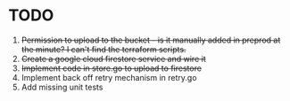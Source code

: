 # TODO 

1. ~~Permission to upload to the bucket - is it manually added in preprod at the minute? I can't find the terraform scripts.~~
2. ~~Create a google cloud firestore service and wire it~~ 
3. ~~Implement code in store.go to upload to firestore~~
4. Implement back off retry mechanism in retry.go
5. Add missing unit tests